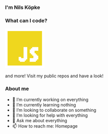 ### I'm Nils Köpke
### What can I code?

<p style="align: center;">
  <img src="PLGS.gif" alt= “” width="128" height="128">
</p>

and more! Visit my public repos and have a look!



### About me
- 🔭 I’m currently working on everything
- 🌱 I’m currently learning nothing
- 👯 I’m looking to collaborate on something
- 🤔 I’m looking for help with everything
- 💬 Ask me about everything
- 📫 How to reach me: Homepage
